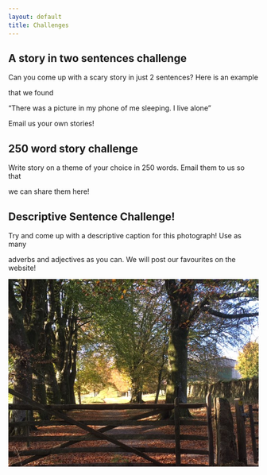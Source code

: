 ```yaml
---
layout: default
title: Challenges
---
```


## A story in two sentences challenge

Can you come up with a scary story in just 2 sentences? Here is an example

that we found

“There was a picture in my phone of me sleeping. I live alone”

Email us your own stories!

## 250 word story challenge

Write story on a theme of your choice in 250 words. Email them to us so that

we can share them here!

##  Descriptive Sentence Challenge!

Try and come up with a descriptive caption for this photograph! Use as many

adverbs and adjectives as you can. We will post our favourites on the website!


!["gate and tree"](/assets/gate_and_tree.jpg)